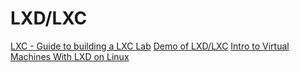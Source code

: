 # LXD/LXC

[LXC - Guide to building a LXC Lab](https://www.youtube.com/watch?v=cqOtksmsxfg)
[Demo of LXD/LXC](https://www.youtube.com/watch?v=BRlYHA8bFF0)
[Intro to Virtual Machines With LXD on Linux](https://www.youtube.com/watch?v=WsCAUQk-a3M)
